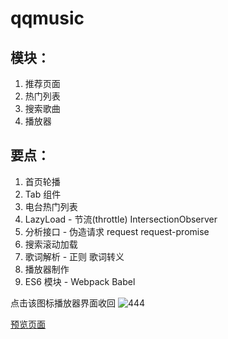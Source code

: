 # qqmusic
## 模块：

1. 推荐页面
2. 热门列表
3. 搜索歌曲
4. 播放器

## 要点：

1. 首页轮播
2. Tab 组件 
3. 电台热门列表
4. LazyLoad - 节流(throttle) IntersectionObserver
5. 分析接口 - 伪造请求 request request-promise
6. 搜索滚动加载
7. 歌词解析 - 正则 歌词转义
8. 播放器制作
9. ES6 模块 - Webpack Babel 


点击该图标播放器界面收回 <img src="https://image.ibb.co/igb5J9/444.jpg" alt="444" border="0">

[预览页面](https://woqi.github.io/qqmusic/index.html)